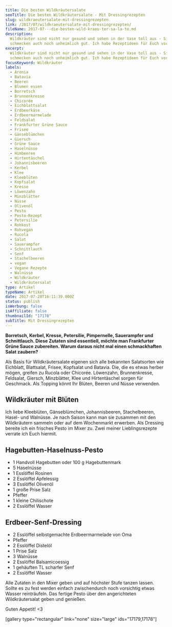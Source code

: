 ```yaml
---
title: Die besten Wild­kräu­ter­sa­la­te
seoTitle: Die besten Wildkräutersalate - Mit Dressingrezepten
slug: wildkraeutersalate-mit-dressingrezepten
link: /2017/07/wildkraeutersalate-mit-dressingrezepten/
fileName: 2017-07---die-besten-wild-kraeu-ter-sa-la-te.md
description:
  Wildkräuter sind nicht nur gesund und sehen in der Vase toll aus - Sie
  schmecken auch noch unheimlich gut. Ich habe Rezeptideen für Euch vorbereitet.
excerpt:
  Wildkräuter sind nicht nur gesund und sehen in der Vase toll aus - Sie
  schmecken auch noch unheimlich gut. Ich habe Rezeptideen für Euch vorbereitet.
focusKeyword: Wildkräuter
labels:
  - Aronia
  - Batavia
  - Beeren
  - Blumen essen
  - Borretsch
  - Brunnenkresse
  - Chicorée
  - Eichblattsalat
  - Erdbeerkäse
  - Erdbeermarmelade
  - Feldsalat
  - Frankfurter Grüne Sauce
  - Frisee
  - Gänseblümchen
  - Giersch
  - Grüne Sauce
  - Haselnüsse
  - Himbeeren
  - Hirtentäschel
  - Johannisbeeren
  - Kerbel
  - Klee
  - Kleeblüten
  - Kopfsalat
  - Kresse
  - Löwenzahn
  - Minzblätter
  - Nüsse
  - Olivenöl
  - Pesto
  - Pesto-Rezept
  - Petersilie
  - Rohkost
  - Rohvegan
  - Rucola
  - Salat
  - Sauerampfer
  - Schnittlauch
  - Senf
  - Stachelbeeren
  - vegan
  - Vegane Rezepte
  - Walnüsse
  - Wildkräuter
  - Wildkräutersalat
type: Artikel
typeName: Artikel
date: 2017-07-20T16:11:39.000Z
status: publish
isWerbung: false
isAffiliate: false
thumbnailId: "17178"
subTitle: Mit Dressingrezepten
---
```


<strong>Borretsch, Kerbel, Kresse, Petersilie, Pimpernelle, Sauerampfer und
Schnittlauch. Diese Zutaten sind essentiell, möchte man Frankfurter Grüne Sauce
zubereiten. Warum daraus nicht mal einen schmackhaften Salat zaubern? </strong>

Als Basis für Wildkräutersalate eigenen sich alle bekannten Salatsorten wie
Eichblatt, Blattsalat, Frisee, Kopfsalat und Batavia. Die, die es etwas herber
mögen, greifen zu Rucola oder Chicorée. Löwenzahn, Brunnenkresse, Feldsalat,
Giersch, Minzblätter, Klee und Hirtentäschel sorgen für Geschmack. Als Topping
könnt Ihr Blüten, Beeren und Nüsse verwenden.

## Wildkräuter mit Blüten

Ich liebe Kleeblüten, Gänseblümchen, Johannisbeeren, Stachelbeeren, Hasel- und
Walnüsse. Je nach Saison kann man sie zusammen mit den Wildkräutern sammeln oder
auf dem Wochenmarkt erwerben. Als Dressing bereite ich ein frisches Pesto im
Mixer zu. Zwei meiner Lieblingsrezepte verrate ich Euch hiermit.

## Hagebutten-Haselnuss-Pesto

<ul>
    <li>1 Handvoll Hagebutten oder 100 g Hagebuttenmark</li>
    <li>5 Haselnüsse</li>
    <li>1 Esslöffel Rosinen</li>
    <li>2 Esslöffel Apfelessig</li>
    <li>3 Esslöffel Olivenöl</li>
    <li>1 große Prise Salz</li>
    <li>Pfeffer</li>
    <li>1 kleine Chilischote</li>
    <li>2 Esslöffel Wasser</li>
</ul>

## Erdbeer-Senf-Dressing

<ul>
    <li>2 Esslöffel selbstgemachte Erdbeermarmelade von Oma</li>
    <li>Pfeffer</li>
    <li>2 Esslöffel Distelöl</li>
    <li>1 Prise Salz</li>
    <li>3 Walnüsse</li>
    <li>2 Esslöffel Balsamicoessig</li>
    <li>1 gehäuften TL scharfer Senf</li>
    <li>2 Esslöffel Wasser</li>
</ul>

Alle Zutaten in den Mixer geben und auf höchster Stufe tanzen lassen. Sollte es
zu fest werden einfach zwischendurch noch vorsichtig etwas Wasser reinträufeln.
Das fertige Pesto über den angerichteten Wildkräutersalat geben und genießen.

Guten Appetit! &lt;3

[gallery type="rectangular" link="none" size="large" ids="17179,17178"]

&nbsp;

<span style="border-radius: 2px; text-indent: 20px; width: auto; padding: 0px 4px 0px 0px; text-align: center; font: bold 11px/20px 'Helvetica Neue',Helvetica,sans-serif; color: #ffffff; background: #bd081c no-repeat scroll 3px 50% / 14px 14px; position: absolute; opacity: 1; z-index: 8675309; display: none; cursor: pointer;">Merken</span>
